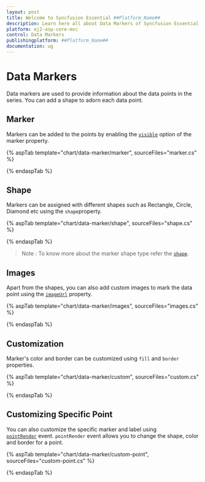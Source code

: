 ```yaml
---
layout: post
title: Welcome to Syncfusion Essential ##Platform_Name##
description: Learn here all about Data Markers of Syncfusion Essential ##Platform_Name## widgets based on HTML5 and jQuery.
platform: ej2-asp-core-mvc
control: Data Markers
publishingplatform: ##Platform_Name##
documentation: ug
---
```



# Data Markers

Data markers are used to provide information about the data points in the series. You can add a shape to adorn
each data point.

<!-- markdownlint-disable MD036 -->

## Marker

<!-- markdownlint-disable MD036 -->

Markers can be added to the points by enabling the [`visible`](https://help.syncfusion.com/cr/aspnetcore-js2/Syncfusion.EJ2.Charts.ChartSeries.html#Syncfusion_EJ2_Charts_ChartSeries_Marker)
option of the marker property.

{% aspTab template="chart/data-marker/marker", sourceFiles="marker.cs" %}

{% endaspTab %}

## Shape

Markers can be assigned with different shapes such as Rectangle, Circle, Diamond etc using the `shape`property.

{% aspTab template="chart/data-marker/shape", sourceFiles="shape.cs" %}

{% endaspTab %}

>Note : To know more about the marker shape type refer the [`shape`](https://help.syncfusion.com/cr/aspnetcore-js2/Syncfusion.EJ2.Charts.ChartMarkerSettings.html#Syncfusion_EJ2_Charts_ChartMarkerSettings_Shape).

## Images

Apart from the shapes, you can also add custom images to mark the data point using the
[`imageUrl`](https://help.syncfusion.com/cr/aspnetcore-js2/Syncfusion.EJ2.Charts.ChartMarkerSettings.html#Syncfusion_EJ2_Charts_ChartMarkerSettings_ImageUrl) property.

{% aspTab template="chart/data-marker/images", sourceFiles="images.cs" %}

{% endaspTab %}

## Customization

Marker's color and border can be customized using `fill` and `border` properties.

{% aspTab template="chart/data-marker/custom", sourceFiles="custom.cs" %}

{% endaspTab %}

## Customizing Specific Point

You can also customize the specific marker and label using
[`pointRender`](https://help.syncfusion.com/cr/aspnetcore-js2/Syncfusion.EJ2.Charts.Chart.html#Syncfusion_EJ2_Charts_Chart_PointRender) event.
`pointRender` event allows you to change the shape, color and border for a point.

{% aspTab template="chart/data-marker/custom-point", sourceFiles="custom-point.cs" %}

{% endaspTab %}
